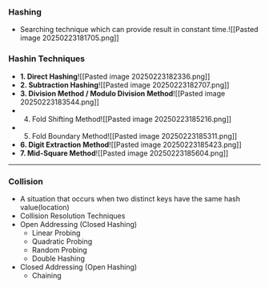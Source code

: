 ### **Hashing**
- Searching technique which can provide result in constant time.![[Pasted image 20250223181705.png]]

### **Hashin Techniques**
- **1. Direct Hashing**![[Pasted image 20250223182336.png]]
-  **2. Subtraction Hashing**![[Pasted image 20250223182707.png]]
-  **3. Division Method / Modulo Division Method**![[Pasted image 20250223183544.png]]
- 4. Fold Shifting Method![[Pasted image 20250223185216.png]]
-  5. Fold Boundary Method![[Pasted image 20250223185311.png]]
-  **6. Digit Extraction Method**![[Pasted image 20250223185423.png]]
- **7. Mid-Square Method**![[Pasted image 20250223185604.png]]

---
### **Collision**
- A situation that occurs when two distinct keys have the same hash value(location)
- Collision Resolution Techniques
- Open Addressing (Closed Hashing)
	- Linear Probing
	- Quadratic Probing
	- Random Probing
	- Double Hashing
- Closed Addressing (Open Hashing)
	- Chaining 